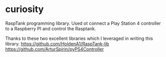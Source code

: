 # curiosity
RaspTank programming library. Used ot connect a Play Station 4 controller to a Raspberry PI and control the Rasptank.

Thanks to these two excellent libraries which I leveraged in writing this library.
https://github.com/HoldenA1/RaspTank-lib
https://github.com/ArturSpirin/pyPS4Controller
